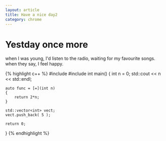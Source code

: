 ```yaml
---
layout: article
title: Have a nice day2
category: chrome
---
```

# Yestday once more
when I was young, I'd listen to the radio, waiting for my favourite songs.
when they say, I feel happy.

{% highlight c++ %}
#include <iostream>
#include <vector>
int main()
{
    int n = 0;
    std::cout << n << std::endl;

    auto func = [=](int n)
    {
        return 2*n;
    }

    std::vector<int> vect;
    vect.push_back( 5 );

    return 0;
}
{% endhighlight %}

